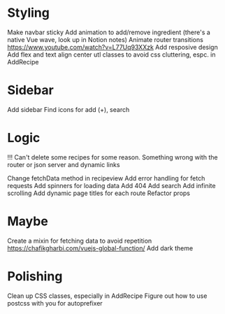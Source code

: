 # Styling

Make navbar sticky
Add animation to add/remove ingredient (there's a native Vue wave, look up in Notion notes)
Animate router transitions https://www.youtube.com/watch?v=L77Uq93XXzk
Add resposive design
Add flex and text align center utl classes to avoid css cluttering, espc. in AddRecipe

# Sidebar

Add sidebar
Find icons for add (+), search

# Logic

!!! Can't delete some recipes for some reason. Something wrong with the router or json server and dynamic links

Change fetchData method in recipeview
Add error handling for fetch requests
Add spinners for loading data
Add 404
Add search
Add infinite scrolling
Add dynamic page titles for each route
Refactor props

# Maybe
Create a mixin for fetching data to avoid repetition https://chafikgharbi.com/vuejs-global-function/
Add dark theme

# Polishing

Clean up CSS classes, especially in AddRecipe
Figure out how to use postcss with you for autoprefixer





